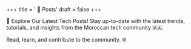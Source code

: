 +++
title = ' 📃 Posts'
draft = false
+++

💬 Explore Our Latest Tech Posts!
Stay up-to-date with the latest trends, tutorials, and insights from the Moroccan tech community 🇲🇦.

Read, learn, and contribute to the community. 🌐

